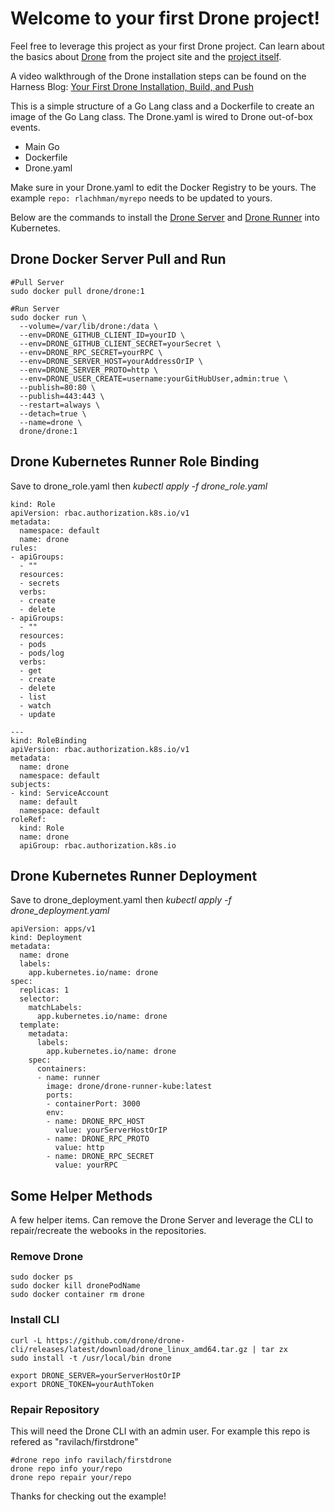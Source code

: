 # Welcome to your first Drone project!

Feel free to leverage this project as your first Drone project. Can learn
about the basics about [Drone](https://drone.io/) from the project site
and the [project itself](https://github.com/drone/drone). 
 
A video walkthrough of the Drone installation steps can be found on the
Harness Blog: [Your First Drone Installation, Build, and Push](https://harness.io/2020/08/your-first-harness-ci-installation/) 

This is a simple structure of a Go Lang class and a Dockerfile to create an image
of the Go Lang class. The Drone.yaml is wired to Drone out-of-box events.  

* Main Go
* Dockerfile
* Drone.yaml 

Make sure in your Drone.yaml to edit the Docker Registry to be yours. The
example `repo: rlachhman/myrepo` needs to be updated to yours. 

Below are the commands to install the [Drone Server](https://docs.drone.io/server/overview/) and [Drone Runner](https://docs.drone.io/runner/overview/)
into Kubernetes. 



## Drone Docker Server Pull and Run

```
#Pull Server
sudo docker pull drone/drone:1

#Run Server
sudo docker run \
  --volume=/var/lib/drone:/data \
  --env=DRONE_GITHUB_CLIENT_ID=yourID \
  --env=DRONE_GITHUB_CLIENT_SECRET=yourSecret \
  --env=DRONE_RPC_SECRET=yourRPC \
  --env=DRONE_SERVER_HOST=yourAddressOrIP \
  --env=DRONE_SERVER_PROTO=http \
  --env=DRONE_USER_CREATE=username:yourGitHubUser,admin:true \
  --publish=80:80 \
  --publish=443:443 \
  --restart=always \
  --detach=true \
  --name=drone \
  drone/drone:1
```
## Drone Kubernetes Runner Role Binding
Save to drone_role.yaml then
*kubectl apply -f drone_role.yaml*

```
kind: Role
apiVersion: rbac.authorization.k8s.io/v1
metadata:
  namespace: default
  name: drone
rules:
- apiGroups:
  - ""
  resources:
  - secrets
  verbs:
  - create
  - delete
- apiGroups:
  - ""
  resources:
  - pods
  - pods/log
  verbs:
  - get
  - create
  - delete
  - list
  - watch
  - update

---
kind: RoleBinding
apiVersion: rbac.authorization.k8s.io/v1
metadata:
  name: drone
  namespace: default
subjects:
- kind: ServiceAccount
  name: default
  namespace: default
roleRef:
  kind: Role
  name: drone
  apiGroup: rbac.authorization.k8s.io

```

## Drone Kubernetes Runner Deployment
Save to drone_deployment.yaml then
*kubectl apply -f drone_deployment.yaml*

```
apiVersion: apps/v1
kind: Deployment
metadata:
  name: drone
  labels:
    app.kubernetes.io/name: drone
spec:
  replicas: 1
  selector:
    matchLabels:
      app.kubernetes.io/name: drone
  template:
    metadata:
      labels:
        app.kubernetes.io/name: drone
    spec:
      containers:
      - name: runner
        image: drone/drone-runner-kube:latest
        ports:
        - containerPort: 3000
        env:
        - name: DRONE_RPC_HOST
          value: yourServerHostOrIP
        - name: DRONE_RPC_PROTO
          value: http
        - name: DRONE_RPC_SECRET
          value: yourRPC

```

## Some Helper Methods
A few helper items. Can remove the Drone Server and leverage the CLI to repair/recreate the webooks
in the repositories. 

### Remove Drone
```
sudo docker ps
sudo docker kill dronePodName
sudo docker container rm drone

```

### Install CLI
```
curl -L https://github.com/drone/drone-cli/releases/latest/download/drone_linux_amd64.tar.gz | tar zx
sudo install -t /usr/local/bin drone

export DRONE_SERVER=yourServerHostOrIP
export DRONE_TOKEN=yourAuthToken

```

### Repair Repository
This will need the Drone CLI with an admin user. 
For example this repo is refered as "ravilach/firstdrone"
```
#drone repo info ravilach/firstdrone
drone repo info your/repo
drone repo repair your/repo

```
Thanks for checking out the example!
